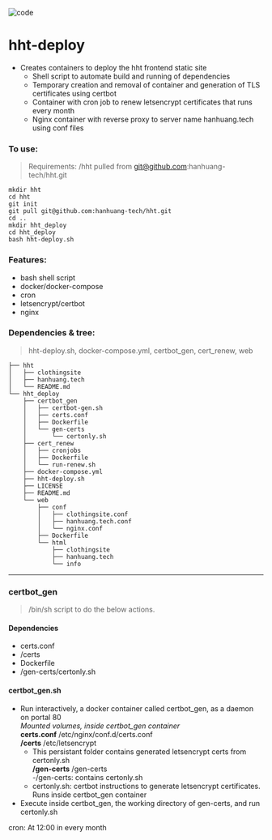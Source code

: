 ![code](https://hanhuang.tech/img/deploy.png)
# hht-deploy
- Creates containers to deploy the hht frontend static site
	- Shell script to automate build and running of dependencies
	- Temporary creation and removal of container and generation of TLS certificates using certbot
	- Container with cron job to renew letsencrypt certificates that runs every month
	- Nginx container with reverse proxy to server name hanhuang.tech using conf files
  
### To use:  
>Requirements: /hht pulled from git@github.com:hanhuang-tech/hht.git
```
mkdir hht  
cd hht  
git init  
git pull git@github.com:hanhuang-tech/hht.git  
cd ..  
mkdir hht_deploy  
cd hht_deploy  
bash hht-deploy.sh  
```
### Features:
- bash shell script  
- docker/docker-compose  
- cron  
- letsencrypt/certbot  
- nginx  

### Dependencies & tree:
>hht-deploy.sh, docker-compose.yml, certbot_gen, cert_renew, web
```
├── hht  
│   ├── clothingsite
│   ├── hanhuang.tech
│   └── README.md
└── hht_deploy
    ├── certbot_gen
    │   ├── certbot-gen.sh
    │   ├── certs.conf
    │   ├── Dockerfile
    │   └── gen-certs
    │       └── certonly.sh
    ├── cert_renew
    │   ├── cronjobs
    │   ├── Dockerfile
    │   └── run-renew.sh
    ├── docker-compose.yml
    ├── hht-deploy.sh
    ├── LICENSE
    ├── README.md
    └── web
        ├── conf
        │   ├── clothingsite.conf
        │   ├── hanhuang.tech.conf
        │   └── nginx.conf
        ├── Dockerfile
        └── html
            ├── clothingsite
            ├── hanhuang.tech
            └── info
```
---   
### certbot_gen
>/bin/sh script to do the below actions.   

#### Dependencies
- certs.conf  
- /certs
- Dockerfile  
- /gen-certs/certonly.sh  
  
#### certbot_gen.sh  
- Run interactively, a docker container called certbot_gen, as a daemon on portal 80  
_Mounted volumes, inside certbot_gen container_  
**certs.conf** /etc/nginx/conf.d/certs.conf  
**/certs** /etc/letsencrypt  
	- This persistant folder contains generated letsencrypt certs from certonly.sh  
**/gen-certs** /gen-certs  
	-/gen-certs: contains certonly.sh  
	- certonly.sh: certbot instructions to generate letsencrypt certificates. Runs inside certbot_gen container  
- Execute inside certbot_gen, the working directory of gen-certs, and run certonly.sh  


cron: At 12:00 in every month
